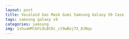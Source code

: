 ```yaml
---
layout: post
title: Vocaloid Gas Mask Gumi Samsung Galaxy S9 Case
tags: samsung galaxy s9
categories: samsung
img: 1shuaHMlbFL9LBtDc_ct9wBoj7X_8JNqs
---
```


